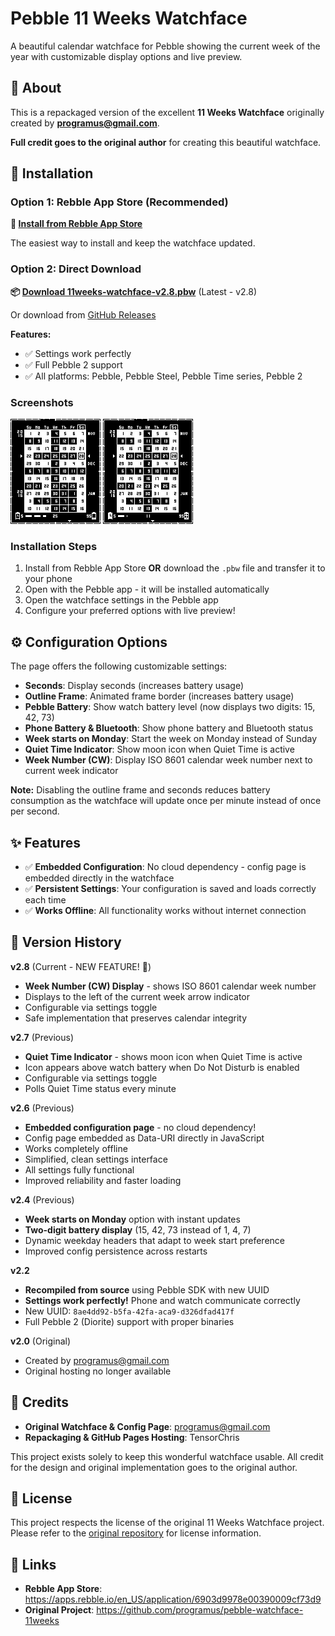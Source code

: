# Pebble 11 Weeks Watchface

A beautiful calendar watchface for Pebble showing the current week of the year with customizable display options and live preview.

## 🎯 About

This is a repackaged version of the excellent **11 Weeks Watchface** originally created by **[programus@gmail.com](https://github.com/programus/pebble-watchface-11weeks)**.

**Full credit goes to the original author** for creating this beautiful watchface.

## 💾 Installation

### Option 1: Rebble App Store (Recommended)

**🏪 [Install from Rebble App Store](https://apps.rebble.io/en_US/application/6903d9978e00390009cf73d9)**

The easiest way to install and keep the watchface updated.

### Option 2: Direct Download

**📦 [Download 11weeks-watchface-v2.8.pbw](releases/11weeks-watchface-v2.8.pbw)** (Latest - v2.8)

Or download from [GitHub Releases](https://github.com/TensorChris/pebble-11weeks-config/releases)

**Features:**
- ✅ Settings work perfectly
- ✅ Full Pebble 2 support
- ✅ All platforms: Pebble, Pebble Steel, Pebble Time series, Pebble 2

### Screenshots

![Phone Battery View](screenshots/phone-battery.png)
![Pebble Charging](screenshots/pebble-charging.png)

### Installation Steps

1. Install from Rebble App Store **OR** download the `.pbw` file and transfer it to your phone
2. Open with the Pebble app - it will be installed automatically
3. Open the watchface settings in the Pebble app
4. Configure your preferred options with live preview!

## ⚙️ Configuration Options

The page offers the following customizable settings:

- **Seconds**: Display seconds (increases battery usage)
- **Outline Frame**: Animated frame border (increases battery usage)
- **Pebble Battery**: Show watch battery level (now displays two digits: 15, 42, 73)
- **Phone Battery & Bluetooth**: Show phone battery and Bluetooth status
- **Week starts on Monday**: Start the week on Monday instead of Sunday
- **Quiet Time Indicator**: Show moon icon when Quiet Time is active
- **Week Number (CW)**: Display ISO 8601 calendar week number next to current week indicator

**Note:** Disabling the outline frame and seconds reduces battery consumption as the watchface will update once per minute instead of once per second.

## ✨ Features

- ✅ **Embedded Configuration**: No cloud dependency - config page is embedded directly in the watchface
- ✅ **Persistent Settings**: Your configuration is saved and loads correctly each time
- ✅ **Works Offline**: All functionality works without internet connection


## 📜 Version History

**v2.8** (Current - NEW FEATURE! 📅)
- **Week Number (CW) Display** - shows ISO 8601 calendar week number
- Displays to the left of the current week arrow indicator
- Configurable via settings toggle
- Safe implementation that preserves calendar integrity

**v2.7** (Previous)
- **Quiet Time Indicator** - shows moon icon when Quiet Time is active
- Icon appears above watch battery when Do Not Disturb is enabled
- Configurable via settings toggle
- Polls Quiet Time status every minute

**v2.6** (Previous)
- **Embedded configuration page** - no cloud dependency!
- Config page embedded as Data-URI directly in JavaScript
- Works completely offline
- Simplified, clean settings interface
- All settings fully functional
- Improved reliability and faster loading

**v2.4** (Previous)
- **Week starts on Monday** option with instant updates
- **Two-digit battery display** (15, 42, 73 instead of 1, 4, 7)
- Dynamic weekday headers that adapt to week start preference
- Improved config persistence across restarts

**v2.2**
- **Recompiled from source** using Pebble SDK with new UUID
- **Settings work perfectly!** Phone and watch communicate correctly
- New UUID: `8ae4dd92-b5fa-42fa-aca9-d326dfad417f`
- Full Pebble 2 (Diorite) support with proper binaries

**v2.0** (Original)
- Created by programus@gmail.com
- Original hosting no longer available

## 🙏 Credits

- **Original Watchface & Config Page**: [programus@gmail.com](https://github.com/programus/pebble-watchface-11weeks)
- **Repackaging & GitHub Pages Hosting**: TensorChris

This project exists solely to keep this wonderful watchface usable. All credit for the design and original implementation goes to the original author.

## 📄 License

This project respects the license of the original 11 Weeks Watchface project. Please refer to the [original repository](https://github.com/programus/pebble-watchface-11weeks) for license information.

## 🔗 Links

- **Rebble App Store**: https://apps.rebble.io/en_US/application/6903d9978e00390009cf73d9
- **Original Project**: https://github.com/programus/pebble-watchface-11weeks

